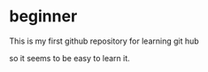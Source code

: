 # beginner
This is my first github repository for learning git hub

so it seems to be easy to learn it.

